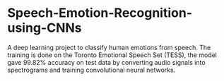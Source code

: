 # Speech-Emotion-Recognition-using-CNNs
A deep learning project to classify human emotions from speech. The training is done on the Toronto Emotional Speech Set (TESS), the model gave 99.82% accuracy on test data by converting audio signals into spectrograms and training convolutional neural networks.
